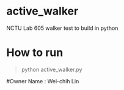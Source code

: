 # active_walker
NCTU Lab 605 walker test to build in python

# How to run 
>python active_walker.py

#Owner
Name : Wei-chih Lin

